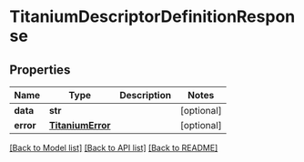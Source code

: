 # TitaniumDescriptorDefinitionResponse


## Properties
Name | Type | Description | Notes
------------ | ------------- | ------------- | -------------
**data** | **str** |  | [optional] 
**error** | [**TitaniumError**](TitaniumError.md) |  | [optional] 

[[Back to Model list]](../README.md#documentation-for-models) [[Back to API list]](../README.md#documentation-for-api-endpoints) [[Back to README]](../README.md)


